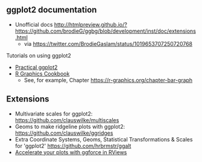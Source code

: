 ## ggplot2 documentation

- Unofficial docs http://htmlpreview.github.io/?https://github.com/brodieG/ggbg/blob/development/inst/doc/extensions.html
    - via https://twitter.com/BrodieGaslam/status/1019653707250720768

Tutorials on using ggplot2

- [Practical ggplot2](https://wilkelab.org/practicalgg/)
- [R Graphics Cookbook](https://r-graphics.org/)
    - See, for example, Chapter https://r-graphics.org/chapter-bar-graph 

## Extensions

- Multivariate scales for ggplot2: https://github.com/clauswilke/multiscales
- Geoms to make ridgeline plots with ggplot2: https://github.com/clauswilke/ggridges
- Extra Coordinate Systems, Geoms, Statistical Transformations & Scales for 'ggplot2' https://github.com/hrbrmstr/ggalt
- [Accelerate your plots with ggforce in RViews](https://rviews.rstudio.com/2019/09/19/intro-to-ggforce/)
